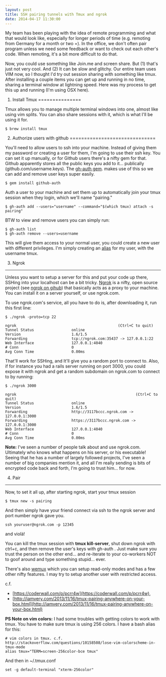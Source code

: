 ```yaml
---
layout: post
title: SSH pairing tunnels with Tmux and ngrok
date: 2014-04-17 11:30:00
---
```


My team has been playing with the idea of remote programming and what that
would look like, especially for longer periods of time (e.g. remoting from
Germany for a month or two =). In the office, we don't often pair
program unless we need some feedback or want to check out each other's code.
When remoting, it's a bit more difficult to do that.

Now, you could use something like Join.me and screen share. But (1) that's just
not very cool. And (2) It can be slow and glitchy. Our entire team uses VIM now,
so I thought I'd try out session sharing with something like tmux. After
installing a couple items you can get up and running in no time, sharing a
terminal window at lightning speed. Here was my process to get this up and
running (I'm using OSX here).


1. Install Tmux
===============

Tmux allows you to manage multiple terminal windows into one, almost like using
vim splits. You can also share sessions with it, which is what I'll be using it
for.

```
$ brew install tmux
```

2. Authorize users with github
==============================

You'll need to allow users to ssh into your machine. Instead of giving them my
password or creating a user for them, I'm going to use their ssh key. You
can set it up manually, or for Github users there's a nifty gem for that.
Github apparently stores all the public keys you add to it... publically
(github.com/username.keys). The [gh-auth gem](https://github.com/chrishunt/github-auth).
makes use of this so we can add and remove user keys super easily.

```
$ gem install github-auth
```

Auth a user to your machine and set them up to automatically join your tmux
session when they login, which we'll name "pairing."

```
$ gh-auth add --users="username" --command="$(which tmux) attach -s pairing"
```

BTW to view and remove users you can simply run:

```
$ gh-auth list
$ gh-auth remove --users=username
```

This will give them access to your normal user, you could create a new user
with different privileges. I'm simply creating an
[alias](http://osxdaily.com/2011/05/22/setup-user-name-alias-mac/) for my user,
with the username tmux.

3. Ngrok
--------

Unless you want to setup a server for this and put your code up there, SSHing
into your localhost can be a bit tricky. [Ngrok](https://ngrok.com/) is a
nifty, open source project (see [ngrok on gihub](https://github.com/inconshreveable/ngrok))
that basically acts as a proxy to your machine. You can install it on a
server yourself, or use ngrok.com.

To use ngrok.com's service, all you have to do is, after downloading it, run
this first line:

```
$ ./ngrok -proto=tcp 22

ngrok                                              (Ctrl+C to quit)
Tunnel Status                 online
Version                       1.6/1.5
Forwarding                    tcp://ngrok.com:35437 -> 127.0.0.1:22
Web Interface                 127.0.0.1:4040
# Conn                        0
Avg Conn Time                 0.00ms

```

That'll work for SSHing, and It'll give you a random port to connect to. Also,
if for instance you had a rails server running on port 3000, you could expose
it with ngrok and get a random subdomain on ngrok.com to connect to by running: 

```
$ ./ngrok 3000

ngrok                                                      (Ctrl+C to quit)
Tunnel Status                 online
Version                       1.6/1.5
Forwarding                    http://3117bccc.ngrok.com -> 127.0.0.1:3000
Forwarding                    https://3117bccc.ngrok.com -> 127.0.0.1:3000
Web Interface                 127.0.0.1:4040
# Conn                        0
Avg Conn Time                 0.00ms
```

**Note:** I've seen a number of people talk about and use ngrok.com. Ultimately
who knows what happens on his server, or his executable! Seeing that he has a 
number of largely followed projects, I've seen a number of big companies mention
it, and all I'm really sending is bits of encrypted code back and forth, I'm
going to trust him... for now.

4. Pair
-------

Now, to set it all up, after starting ngrok, start your tmux session

```
$ tmux new -s pairing
```

And then simply have your friend connect via ssh to the ngrok server and port
number ngrok gave you.

```
ssh youruser@ngrok.com -p 12345
```

and viol&agrave;!

You can kill the tmux session with **tmux kill-server**, shut
down ngrok with ctrl+c, and then remove the user's keys with gh-auth . Just
make sure you trust the person on the other end... and re-iterate to your
co-workers NOT to goof around and type something stupid...   ever.

There's also [wemux](https://github.com/zolrath/wemux) which you can setup
read-only modes and has a few other nifty features. I may try to setup another
user with restricted access.

c.f.

 * [https://coderwall.com/p/pcrr4w](https://coderwall.com/p/pcrr4w),
 * [http://iamvery.com/2013/11/16/tmux-pairing-anywhere-on-your-box.html](http://iamvery.com/2013/11/16/tmux-pairing-anywhere-on-your-box.html)


**PS Note on vim colors:** I had some troubles with getting colors to work with tmux. 
You have to make sure tmux is using 256 colors. I have a bash alias for this:

```
# vim colors in tmux. c.f. http://stackoverflow.com/questions/10158508/lose-vim-colorscheme-in-tmux-mode
alias tmux="TERM=screen-256color-bce tmux"                                      
```

And then in ~/.tmux.conf

```
set -g default-terminal "xterm-256color"
```
